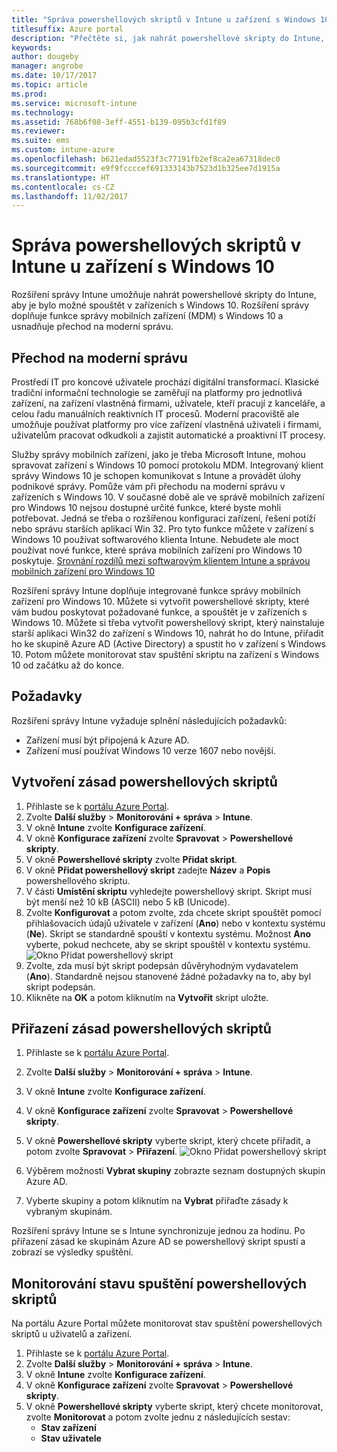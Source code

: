 ```yaml
---
title: "Správa powershellových skriptů v Intune u zařízení s Windows 10"
titlesuffix: Azure portal
description: "Přečtěte si, jak nahrát powershellové skripty do Intune, aby je bylo možné používat v zařízeních s Windows 10."
keywords: 
author: dougeby
manager: angrobe
ms.date: 10/17/2017
ms.topic: article
ms.prod: 
ms.service: microsoft-intune
ms.technology: 
ms.assetid: 768b6f08-3eff-4551-b139-095b3cfd1f89
ms.reviewer: 
ms.suite: ems
ms.custom: intune-azure
ms.openlocfilehash: b621edad5523f3c77191fb2ef8ca2ea67318dec0
ms.sourcegitcommit: e9f9fccccef691333143b7523d1b325ee7d1915a
ms.translationtype: HT
ms.contentlocale: cs-CZ
ms.lasthandoff: 11/02/2017
---
```

# <a name="manage-powershell-scripts-in-intune-for-windows-10-devices"></a>Správa powershellových skriptů v Intune u zařízení s Windows 10
Rozšíření správy Intune umožňuje nahrát powershellové skripty do Intune, aby je bylo možné spouštět v zařízeních s Windows 10. Rozšíření správy doplňuje funkce správy mobilních zařízení (MDM) s Windows 10 a usnadňuje přechod na moderní správu.

## <a name="moving-to-modern-management"></a>Přechod na moderní správu
Prostředí IT pro koncové uživatele prochází digitální transformací. Klasické tradiční informační technologie se zaměřují na platformy pro jednotlivá zařízení, na zařízení vlastněná firmami, uživatele, kteří pracují z kanceláře, a celou řadu manuálních reaktivních IT procesů. Moderní pracoviště ale umožňuje používat platformy pro více zařízení vlastněná uživateli i firmami, uživatelům pracovat odkudkoli a zajistit automatické a proaktivní IT procesy. 

Služby správy mobilních zařízení, jako je třeba Microsoft Intune, mohou spravovat zařízení s Windows 10 pomocí protokolu MDM. Integrovaný klient správy Windows 10 je schopen komunikovat s Intune a provádět úlohy podnikové správy. Pomůže vám při přechodu na moderní správu v zařízeních s Windows 10. V současné době ale ve správě mobilních zařízení pro Windows 10 nejsou dostupné určité funkce, které byste mohli potřebovat. Jedná se třeba o rozšířenou konfiguraci zařízení, řešení potíží nebo správu starších aplikací Win 32. Pro tyto funkce můžete v zařízení s Windows 10 používat softwarového klienta Intune. Nebudete ale moct používat nové funkce, které správa mobilních zařízení pro Windows 10 poskytuje. [Srovnání rozdílů mezi softwarovým klientem Intune a správou mobilních zařízení pro Windows 10](https://docs.microsoft.com/intune-classic/deploy-use/pc-management-comparison)

Rozšíření správy Intune doplňuje integrované funkce správy mobilních zařízení pro Windows 10. Můžete si vytvořit powershellové skripty, které vám budou poskytovat požadované funkce, a spouštět je v zařízeních s Windows 10. Můžete si třeba vytvořit powershellový skript, který nainstaluje starší aplikaci Win32 do zařízení s Windows 10, nahrát ho do Intune, přiřadit ho ke skupině Azure AD (Active Directory) a spustit ho v zařízení s Windows 10. Potom můžete monitorovat stav spuštění skriptu na zařízení s Windows 10 od začátku až do konce.

## <a name="prerequisites"></a>Požadavky
Rozšíření správy Intune vyžaduje splnění následujících požadavků:
- Zařízení musí být připojená k Azure AD.
- Zařízení musí používat Windows 10 verze 1607 nebo novější.

## <a name="create-a-powershell-script-policy"></a>Vytvoření zásad powershellových skriptů 
1. Přihlaste se k [portálu Azure Portal](https://portal.azure.com).
2. Zvolte **Další služby** > **Monitorování + správa** > **Intune**.
3. V okně **Intune** zvolte **Konfigurace zařízení**.
4. V okně **Konfigurace zařízení** zvolte **Spravovat** > **Powershellové skripty**.
5. V okně **Powershellové skripty** zvolte **Přidat skript**.
6. V okně **Přidat powershellový skript** zadejte **Název** a **Popis** powershellového skriptu.
7. V části **Umístění skriptu** vyhledejte powershellový skript. Skript musí být menší než 10 kB (ASCII) nebo 5 kB (Unicode).
8. Zvolte **Konfigurovat** a potom zvolte, zda chcete skript spouštět pomocí přihlašovacích údajů uživatele v zařízení (**Ano**) nebo v kontextu systému (**Ne**). Skript se standardně spouští v kontextu systému. Možnost **Ano** vyberte, pokud nechcete, aby se skript spouštěl v kontextu systému. 
  ![Okno Přidat powershellový skript](./media/mgmt-extension-add-script.png)
9. Zvolte, zda musí být skript podepsán důvěryhodným vydavatelem (**Ano**). Standardně nejsou stanovené žádné požadavky na to, aby byl skript podepsán. 
10. Klikněte na **OK** a potom kliknutím na **Vytvořit** skript uložte.

## <a name="assign-a-powershell-script-policy"></a>Přiřazení zásad powershellových skriptů
1. Přihlaste se k [portálu Azure Portal](https://portal.azure.com).
2. Zvolte **Další služby** > **Monitorování + správa** > **Intune**.
3. V okně **Intune** zvolte **Konfigurace zařízení**.
4. V okně **Konfigurace zařízení** zvolte **Spravovat** > **Powershellové skripty**.
5. V okně **Powershellové skripty** vyberte skript, který chcete přiřadit, a potom zvolte **Spravovat** > **Přiřazení**.
  ![Okno Přidat powershellový skript](./media/mgmt-extension-assignments.png)
 
6. Výběrem možnosti **Vybrat skupiny** zobrazte seznam dostupných skupin Azure AD. 
7. Vyberte skupiny a potom kliknutím na **Vybrat** přiřaďte zásady k vybraným skupinám.

Rozšíření správy Intune se s Intune synchronizuje jednou za hodinu. Po přiřazení zásad ke skupinám Azure AD se powershellový skript spustí a zobrazí se výsledky spuštění. 
 
## <a name="monitor-run-status-for-powershell-scripts"></a>Monitorování stavu spuštění powershellových skriptů
Na portálu Azure Portal můžete monitorovat stav spuštění powershellových skriptů u uživatelů a zařízení.
1. Přihlaste se k [portálu Azure Portal](https://portal.azure.com).
2. Zvolte **Další služby** > **Monitorování + správa** > **Intune**.
3. V okně **Intune** zvolte **Konfigurace zařízení**.
4. V okně **Konfigurace zařízení** zvolte **Spravovat** > **Powershellové skripty**.
5. V okně **Powershellové skripty** vyberte skript, který chcete monitorovat, zvolte **Monitorovat** a potom zvolte jednu z následujících sestav:
   - **Stav zařízení**
   - **Stav uživatele**
